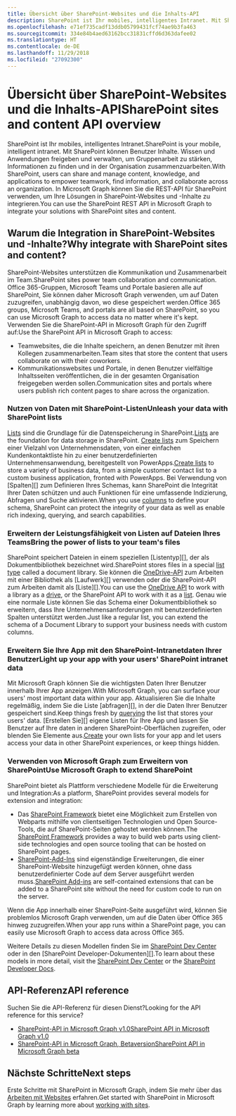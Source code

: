 ```yaml
---
title: Übersicht über SharePoint-Websites und die Inhalts-API
description: SharePoint ist Ihr mobiles, intelligentes Intranet. Mit SharePoint können Benutzer Inhalte. Wissen und Anwendungen freigeben und verwalten, um Gruppenarbeit zu stärken, Informationen zu finden und in der Organisation zusammenzuarbeiten. In Microsoft Graph können Sie die REST-API für SharePoint verwenden, um Ihre Lösungen in SharePoint-Websites und -Inhalte zu integrieren.
ms.openlocfilehash: e71ef735cadf13ddb05799431fcf74ae9b3fa463
ms.sourcegitcommit: 334e84b4aed63162bcc31831cffd6d363dafee02
ms.translationtype: HT
ms.contentlocale: de-DE
ms.lasthandoff: 11/29/2018
ms.locfileid: "27092300"
---
```

# <a name="sharepoint-sites-and-content-api-overview"></a><span data-ttu-id="66892-105">Übersicht über SharePoint-Websites und die Inhalts-API</span><span class="sxs-lookup"><span data-stu-id="66892-105">SharePoint sites and content API overview</span></span>

<span data-ttu-id="66892-106">SharePoint ist Ihr mobiles, intelligentes Intranet.</span><span class="sxs-lookup"><span data-stu-id="66892-106">SharePoint is your mobile, intelligent intranet.</span></span> <span data-ttu-id="66892-107">Mit SharePoint können Benutzer Inhalte. Wissen und Anwendungen freigeben und verwalten, um Gruppenarbeit zu stärken, Informationen zu finden und in der Organisation zusammenzuarbeiten.</span><span class="sxs-lookup"><span data-stu-id="66892-107">With SharePoint, users can share and manage content, knowledge, and applications to empower teamwork, find information, and collaborate across an organization.</span></span> <span data-ttu-id="66892-108">In Microsoft Graph können Sie die REST-API für SharePoint verwenden, um Ihre Lösungen in SharePoint-Websites und -Inhalte zu integrieren.</span><span class="sxs-lookup"><span data-stu-id="66892-108">You can use the SharePoint REST API in Microsoft Graph to integrate your solutions with SharePoint sites and content.</span></span>

## <a name="why-integrate-with-sharepoint-sites-and-content"></a><span data-ttu-id="66892-109">Warum die Integration in SharePoint-Websites und -Inhalte?</span><span class="sxs-lookup"><span data-stu-id="66892-109">Why integrate with SharePoint sites and content?</span></span>

<span data-ttu-id="66892-110">SharePoint-Websites unterstützen die Kommunikation und Zusammenarbeit im Team.</span><span class="sxs-lookup"><span data-stu-id="66892-110">SharePoint sites power team collaboration and communication.</span></span> <span data-ttu-id="66892-111">Office 365-Gruppen, Microsoft Teams und Portale basieren alle auf SharePoint, Sie können daher Microsoft Graph verwenden, um auf Daten zuzugreifen, unabhängig davon, wo diese gespeichert werden.</span><span class="sxs-lookup"><span data-stu-id="66892-111">Office 365 groups, Microsoft Teams, and portals are all based on SharePoint, so you can use Microsoft Graph to access data no matter where it's kept.</span></span> <span data-ttu-id="66892-112">Verwenden Sie die SharePoint-API in Microsoft Graph für den Zugriff auf:</span><span class="sxs-lookup"><span data-stu-id="66892-112">Use the SharePoint API in Microsoft Graph to access:</span></span>

- <span data-ttu-id="66892-113">Teamwebsites, die die Inhalte speichern, an denen Benutzer mit ihren Kollegen zusammenarbeiten.</span><span class="sxs-lookup"><span data-stu-id="66892-113">Team sites that store the content that users collaborate on with their coworkers.</span></span>
- <span data-ttu-id="66892-114">Kommunikationswebsites und Portale, in denen Benutzer vielfältige Inhaltsseiten veröffentlichen, die in der gesamten Organisation freigegeben werden sollen.</span><span class="sxs-lookup"><span data-stu-id="66892-114">Communication sites and portals where users publish rich content pages to share across the organization.</span></span>

### <a name="unleash-your-data-with-sharepoint-lists"></a><span data-ttu-id="66892-115">Nutzen von Daten mit SharePoint-Listen</span><span class="sxs-lookup"><span data-stu-id="66892-115">Unleash your data with SharePoint lists</span></span>

<span data-ttu-id="66892-116">[Lists][list] sind die Grundlage für die Datenspeicherung in SharePoint.</span><span class="sxs-lookup"><span data-stu-id="66892-116">[Lists][list] are the foundation for data storage in SharePoint.</span></span>
<span data-ttu-id="66892-117">[Create lists][create] zum Speichern einer Vielzahl von Unternehmensdaten, von einer einfachen Kundenkontaktliste hin zu einer benutzerdefinierten Unternehmensanwendung, bereitgestellt von PowerApps.</span><span class="sxs-lookup"><span data-stu-id="66892-117">[Create lists][create] to store a variety of business data, from a simple customer contact list to a custom business application, fronted with PowerApps.</span></span>
<span data-ttu-id="66892-118">Bei Verwendung von [Spalten][] zum Definieren Ihres Schemas, kann SharePoint die Integrität Ihrer Daten schützen und auch Funktionen für eine umfassende Indizierung, Abfragen und Suche aktivieren.</span><span class="sxs-lookup"><span data-stu-id="66892-118">When you use [columns][] to define your schema, SharePoint can protect the integrity of your data as well as enable  rich indexing, querying, and search capabilities.</span></span>

### <a name="bring-the-power-of-lists-to-your-teams-files"></a><span data-ttu-id="66892-119">Erweitern der Leistungsfähigkeit von Listen auf Dateien Ihres Teams</span><span class="sxs-lookup"><span data-stu-id="66892-119">Bring the power of lists to your team's files</span></span>

<span data-ttu-id="66892-120">SharePoint speichert Dateien in einem speziellen [Listentyp][], der als Dokumentbibliothek bezeichnet wird.</span><span class="sxs-lookup"><span data-stu-id="66892-120">SharePoint stores files in a special [list type][] called a document library.</span></span>
<span data-ttu-id="66892-121">Sie können die [OneDrive-API][] zum Arbeiten mit einer Bibliothek als [Laufwerk][] verwenden oder die SharePoint-API zum Arbeiten damit als [Liste][].</span><span class="sxs-lookup"><span data-stu-id="66892-121">You can use the [OneDrive API][] to work with a library as a [drive][], or the SharePoint API to work with it as a [list][].</span></span>
<span data-ttu-id="66892-122">Genau wie eine normale Liste können Sie das Schema einer Dokumentbibliothek so erweitern, dass Ihre Unternehmensanforderungen mit benutzerdefinierten Spalten unterstützt werden.</span><span class="sxs-lookup"><span data-stu-id="66892-122">Just like a regular list, you can extend the schema of a Document Library to support your business needs with custom columns.</span></span>

### <a name="light-up-your-app-with-your-users-sharepoint-intranet-data"></a><span data-ttu-id="66892-123">Erweitern Sie Ihre App mit den SharePoint-Intranetdaten Ihrer Benutzer</span><span class="sxs-lookup"><span data-stu-id="66892-123">Light up your app with your users' SharePoint intranet data</span></span>

<span data-ttu-id="66892-124">Mit Microsoft Graph können Sie die wichtigsten Daten Ihrer Benutzer innerhalb Ihrer App anzeigen.</span><span class="sxs-lookup"><span data-stu-id="66892-124">With Microsoft Graph, you can surface your users' most important data within your app.</span></span>
<span data-ttu-id="66892-125">Aktualisieren Sie die Inhalte regelmäßig, indem Sie die Liste [abfragen][], in der die Daten Ihrer Benutzer gespeichert sind.</span><span class="sxs-lookup"><span data-stu-id="66892-125">Keep things fresh by [querying][] the list that stores your users' data.</span></span>
<span data-ttu-id="66892-126">[Erstellen Sie][] eigene Listen für Ihre App und lassen Sie Benutzer auf Ihre daten in anderen SharePoint-Oberflächen zugreifen, oder blenden Sie Elemente aus.</span><span class="sxs-lookup"><span data-stu-id="66892-126">[Create][] your own lists for your app and let users access your data in other SharePoint experiences, or keep things hidden.</span></span>

### <a name="use-microsoft-graph-to-extend-sharepoint"></a><span data-ttu-id="66892-127">Verwenden von Microsoft Graph zum Erweitern von SharePoint</span><span class="sxs-lookup"><span data-stu-id="66892-127">Use Microsoft Graph to extend SharePoint</span></span>

<span data-ttu-id="66892-128">SharePoint bietet als Plattform verschiedene Modelle für die Erweiterung und Integration:</span><span class="sxs-lookup"><span data-stu-id="66892-128">As a platform, SharePoint provides several models for extension and integration:</span></span>

- <span data-ttu-id="66892-129">Das [SharePoint Framework][] bietet eine Möglichkeit zum Erstellen von Webparts mithilfe von clientseitigen Technologien und Open Source-Tools, die auf SharePoint-Seiten gehostet werden können.</span><span class="sxs-lookup"><span data-stu-id="66892-129">The [SharePoint Framework][] provides a way to build web parts using client-side technologies and open source tooling that can be hosted on SharePoint pages.</span></span>
- <span data-ttu-id="66892-130">[SharePoint-Add-Ins][] sind eigenständige Erweiterungen, die einer SharePoint-Website hinzugefügt werden können, ohne dass benutzerdefinierter Code auf dem Server ausgeführt werden muss.</span><span class="sxs-lookup"><span data-stu-id="66892-130">[SharePoint Add-ins][] are self-contained extensions that can be added to a SharePoint site without the need for custom code to run on the server.</span></span>

<span data-ttu-id="66892-131">Wenn die App innerhalb einer SharePoint-Seite ausgeführt wird, können Sie problemlos Microsoft Graph verwenden, um auf die Daten über Office 365 hinweg zuzugreifen.</span><span class="sxs-lookup"><span data-stu-id="66892-131">When your app runs within a SharePoint page, you can easily use Microsoft Graph to access data across Office 365.</span></span>

<span data-ttu-id="66892-132">Weitere Details zu diesen Modellen finden Sie im [SharePoint Dev Center][] oder in den [SharePoint Developer-Dokumenten][].</span><span class="sxs-lookup"><span data-stu-id="66892-132">To learn about these models in more detail, visit the [SharePoint Dev Center][] or the [SharePoint Developer Docs][].</span></span>

## <a name="api-reference"></a><span data-ttu-id="66892-133">API-Referenz</span><span class="sxs-lookup"><span data-stu-id="66892-133">API reference</span></span>
<span data-ttu-id="66892-134">Suchen Sie die API-Referenz für diesen Dienst?</span><span class="sxs-lookup"><span data-stu-id="66892-134">Looking for the API reference for this service?</span></span>

- [<span data-ttu-id="66892-135">SharePoint-API in Microsoft Graph v1.0</span><span class="sxs-lookup"><span data-stu-id="66892-135">SharePoint API in Microsoft Graph v1.0</span></span>](/graph/api/resources/sharepoint?view=graph-rest-1.0)
- [<span data-ttu-id="66892-136">SharePoint-API in Microsoft Graph, Betaversion</span><span class="sxs-lookup"><span data-stu-id="66892-136">SharePoint API in Microsoft Graph beta</span></span>](/graph/api/resources/sharepoint?view=graph-rest-beta)

## <a name="next-steps"></a><span data-ttu-id="66892-137">Nächste Schritte</span><span class="sxs-lookup"><span data-stu-id="66892-137">Next steps</span></span>

<span data-ttu-id="66892-138">Erste Schritte mit SharePoint in Microsoft Graph, indem Sie mehr über das [Arbeiten mit Websites][SharePoint] erfahren.</span><span class="sxs-lookup"><span data-stu-id="66892-138">Get started with SharePoint in Microsoft Graph by learning more about [working with sites][SharePoint].</span></span>

[list]: /graph/api/resources/list?view=graph-rest-1.0
[columns]: /graph/api/resources/columndefinition?view=graph-rest-1.0
[list type]: /graph/api/resources/listinfo?view=graph-rest-1.0
[create]: /graph/api/list-create?view=graph-rest-1.0
[querying]: /graph/api/listitem-get?view=graph-rest-1.0
[drive]: /graph/api/resources/drive?view=graph-rest-1.0
[OneDrive-API]: /graph/api/resources/onedrive?view=graph-rest-1.0
[OneDrive API]: /graph/api/resources/onedrive?view=graph-rest-1.0
[SharePoint Framework]: https://docs.microsoft.com/sharepoint/dev/spfx/sharepoint-framework-overview
[SharePoint-Add-Ins]: https://docs.microsoft.com/sharepoint/dev/sp-add-ins/sharepoint-add-ins
[SharePoint Add-ins]: https://docs.microsoft.com/sharepoint/dev/sp-add-ins/sharepoint-add-ins
[SharePoint Dev Center]: https://developer.microsoft.com/sharepoint
[SharePoint Developer-Dokumente]: https://aka.ms/spdev-docs
[SharePoint Developer Docs]: https://aka.ms/spdev-docs
[SharePoint]: /graph/api/resources/sharepoint?view=graph-rest-1.0
